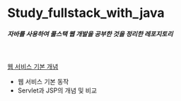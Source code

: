 # Study_fullstack_with_java
##### 자바를 사용하여 풀스택 웹 개발을 공부한 것을 정리한 레포지토리
<br>

[웹 서비스 기본 개념](https://github.com/LAH1203/Study_fullstack_with_java/blob/main/Web%20service%EC%9D%98%20%EA%B8%B0%EB%B3%B8.md)
  - 웹 서비스 기본 동작
  - Servlet과 JSP의 개념 및 비교
